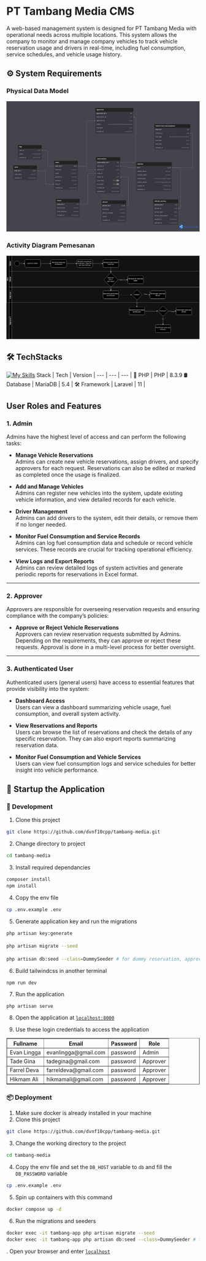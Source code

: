 # PT Tambang Media CMS

A web-based management system is designed for PT Tambang Media with operational needs across multiple locations. This system allows the company to monitor and manage company vehicles to track vehicle reservation usage and drivers in real-time, including fuel consumption, service schedules, and vehicle usage history.

## ⚙️ System Requirements

### Physical Data Model
![img](./public/dbdiagram.png)

### Activity Diagram Pemesanan
![img](./public/activity.png)

## 🛠️ TechStacks

[![My Skills](https://skillicons.dev/icons?i=php,mysql,laravel,tailwindcss,bootstrap,docker,nginx)](https://skillicons.dev)
Stack | Tech | Version | 
--- | --- | --- |
🐘 PHP | PHP | 8.3.9
🛢  Database | MariaDB | 5.4 | 
🛠️ Framework | Laravel | 11 |

## **User Roles and Features**

### **1. Admin**  
Admins have the highest level of access and can perform the following tasks:

- **Manage Vehicle Reservations**  
  Admins can create new vehicle reservations, assign drivers, and specify approvers for each request. Reservations can also be edited or marked as completed once the usage is finalized.  

- **Add and Manage Vehicles**  
  Admins can register new vehicles into the system, update existing vehicle information, and view detailed records for each vehicle.  

- **Driver Management**  
  Admins can add drivers to the system, edit their details, or remove them if no longer needed.  

- **Monitor Fuel Consumption and Service Records**  
  Admins can log fuel consumption data and schedule or record vehicle services. These records are crucial for tracking operational efficiency.  

- **View Logs and Export Reports**  
  Admins can review detailed logs of system activities and generate periodic reports for reservations in Excel format.  

---

### **2. Approver**  
Approvers are responsible for overseeing reservation requests and ensuring compliance with the company’s policies:

- **Approve or Reject Vehicle Reservations**  
  Approvers can review reservation requests submitted by Admins. Depending on the requirements, they can approve or reject these requests. Approval is done in a multi-level process for better oversight.  

---

### **3. Authenticated User**  
Authenticated users (general users) have access to essential features that provide visibility into the system:

- **Dashboard Access**  
  Users can view a dashboard summarizing vehicle usage, fuel consumption, and overall system activity.  

- **View Reservations and Reports**  
  Users can browse the list of reservations and check the details of any specific reservation. They can also export reports summarizing reservation data.  

- **Monitor Fuel Consumption and Vehicle Services**  
  Users can view fuel consumption logs and service schedules for better insight into vehicle performance.  




## 🚀 Startup the Application

### 🔨 Development

1. Clone this project
```zsh
git clone https://github.com/dvnf10cpp/tambang-media.git
```

2. Change directory to project
```zsh 
cd tambang-media
```

3. Install required dependancies
```zsh
composer install
npm install
```

4. Copy the env file
```zsh
cp .env.example .env
```

5. Generate application key and run the migrations
```zsh
php artisan key:generate

php artisan migrate --seed

php artisan db:seed --class=DummySeeder # for dummy reservation, approval, vehicle service and vehicle fuel consumption data
```

6. Build tailwindcss in another terminal
```
npm run dev
```

7. Run the application
```
php artisan serve
```

8. Open the application at [```localhost:8000```](http://localhost:8000)

9. Use these login credentials to access the application

<table border="1">
  <thead>
    <tr>
      <th>Fullname</th>
      <th>Email</th>
      <th>Password</th>
      <th>Role</th>
    </tr>
  </thead>
  <tbody>
    <tr>
      <td>Evan Lingga</td>
      <td>evanlingga@gmail.com</td>
      <td>password</td>
      <td>Admin</td>
    </tr>
    <tr>
      <td>Tade Gina</td>
      <td>tadegina@gmail.com</td>
      <td>password</td>
      <td>Approver</td>
    </tr>
    <tr>
      <td>Farrel Deva</td>
      <td>farreldeva@gmail.com</td>
      <td>password</td>
      <td>Approver</td>
    </tr>
    <tr>
      <td>Hikmam Ali</td>
      <td>hikmamali@gmail.com</td>
      <td>password</td>
      <td>Approver</td>
    </tr>
  </tbody>
</table>



### 📦 Deployment

1. Make sure docker is already installed in your machine
2. Clone this project 

```zsh
git clone https://github.com/dvnf10cpp/tambang-media.git

```
3. Change the working directory to the project
```zsh
cd tambang-media
```
4. Copy the env file and set the `DB_HOST` variable to `db` and fill the `DB_PASSWORD` variable
```zsh
cp .env.example .env
```

5. Spin up containers with this command

```zsh
docker compose up -d
```

6. Run the migrations and seeders

```zsh
docker exec -it tambang-app php artisan migrate --seed
docker exec -it tambang-app php artisan db:seed --class=DummySeeder # for dummy reservation, approval, vehicle service and vehicle fuel consumption data
```

. Open your browser and enter [```localhost```](http://localhost)


